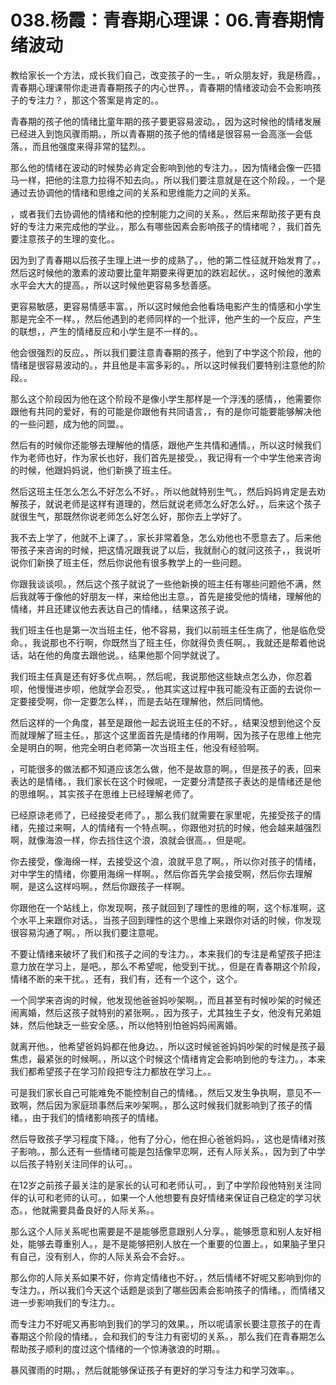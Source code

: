 # 038.杨霞：青春期心理课：06.青春期情绪波动

教给家长一个方法，成长我们自己，改变孩子的一生。，听众朋友好，我是杨霞。，青春期心理课带你走进青春期孩子的内心世界。，青春期的情绪波动会不会影响孩子的专注力？，那这个答案是肯定的。。

青春期的孩子他的情绪比童年期的孩子要更容易波动。，因为这时候他的情绪发展已经进入到饱风骤雨期。，所以青春期的孩子他的情绪是很容易一会高涨一会低落。，而且他强度来得非常的猛烈。。

那么他的情绪在波动的时候势必肯定会影响到他的专注力。，因为情绪会像一匹猎马一样，把他的注意力拉得不知去向。，所以我们要注意就是在这个阶段。，一个是通过去协调他的情绪和思维之间的关系和思维能力之间的关系。

，或者我们去协调他的情绪和他的控制能力之间的关系。，然后来帮助孩子更有良好的专注力来完成他的学业。，那么有哪些因素会影响孩子的情绪呢？，我们首先要注意孩子的生理的变化。。

因为到了青春期以后孩子生理上进一步的成熟了。，他的第二性征就开始发育了。，然后这时候他的激素的波动要比童年期要来得更加的跌宕起伏。，这时候他的激素水平会大大的提高。，所以这时候他更容易多愁善感。

更容易敏感，更容易情感丰富。，所以这时候他会他看场电影产生的情感和小学生那是完全不一样。，然后他遇到的老师同样的一个批评，他产生的一个反应，产生的联想，，产生的情绪反应和小学生是不一样的。。

他会很强烈的反应。，所以我们要注意青春期的孩子，他到了中学这个阶段，他的情绪是很容易波动的。，并且他是丰富多彩的。，所以这时候我们要特别注意他的阶段。。

那么这个阶段因为他在这个阶段不是像小学生那样是一个浮浅的感情，，他需要你跟他有共同的爱好，有的可能是你跟他有共同语言，，有的是你可能要能够解决他的一些问题，成为他的同盟。。

然后有的时候你还能够去理解他的情感，跟他产生共情和通情。，所以这时候我们作为老师也好，作为家长也好，我们首先是接受。，我记得有一个中学生他来咨询的时候，他跟妈妈说，他们新换了班主任。

然后这班主任怎么怎么不好怎么不好。，所以他就特别生气。，然后妈妈肯定是去劝解孩子，就说老师是这样有道理的，然后就说老师怎么好怎么好。，后来这个孩子就很生气，那既然你说老师怎么好怎么好，那你去上学好了。

我不去上学了，他就不上课了。，家长非常着急，怎么劝他也不愿意去了。后来他带孩子来咨询的时候，把这情况跟我说了以后，我就耐心的就问这孩子，，我说听说你们新换了班主任，然后你说他有很多教学上的一些问题。

你跟我谈谈呗。，然后这个孩子就说了一些他新换的班主任有哪些问题他不满，然后我就等于像他的好朋友一样，来给他出主意。，首先是接受他的情绪，理解他的情绪，并且还建议他去表达自己的情绪。，结果这孩子说。

我们班主任也是第一次当班主任，他不容易，我们以前班主任生病了，他是临危受命。，我说那也不行啊，你既然当了班主任，你就得负责任啊。，我就还是帮着他说话，站在他的角度去跟他说。，结果他那个同学就说了。

我们班主任真是还有好多优点啊。，然后呢，我说那他这些缺点怎么办，你忍着呗，他慢慢进步呗，他就学会忍受。，他其实这过程中我可能没有正面的去说你一定要接受啊，你一定要怎么样，，而是去站在理解他，然后同情他。

然后这样的一个角度，甚至是跟他一起去说班主任的不好。，结果没想到他这个反而就理解了班主任。，那这个这里面首先是情绪的作用啊，因为孩子在思维上他完全是明白的啊，他完全明白老师第一次当班主任，他没有经验啊。

，可能很多的做法都不知道应该怎么做，他不是故意的啊。，但是孩子的表，回来表达的是情绪。，我们家长在这个时候呢，一定要分清楚孩子表达的是情绪还是他的思维啊。，其实孩子在思维上已经理解老师了。

已经原谅老师了，已经接受老师了。，那么我们就需要在家里呢，先接受孩子的情绪，先接过来啊，人的情绪有一个特点啊。，你跟他对抗的时候，他会越来越强烈啊，就像海浪一样，你去挡住这个浪，浪就会很高。，但是呢。

你去接受，像海绵一样，去接受这个浪，浪就平息了啊。，所以你对孩子的情绪，对中学生的情绪，你要用海绵一样啊。，然后你首先学会接受啊，然后你去理解啊，是这么这样吗啊。，然后你跟孩子一样啊。

你跟他在一个站线上，你发现啊，孩子就回到了理性的思维的啊，这个标准啊，这个水平上来跟你对话。，当孩子回到理性的这个思维上来跟你对话的时候，你发现很容易沟通了啊。，所以我们要注意呢。

不要让情绪来破坏了我们和孩子之间的专注力。，本来我们的专注是希望孩子把注意力放在学习上，是吧。，那么不希望呢，他受到干扰。，但是在青春期这个阶段，情绪不断的来干扰。，还有，我们有，还有一个这个，这个。

一个同学来咨询的时候，他发现他爸爸妈吵架啊。，而且甚至有时候吵架的时候还闹离婚，然后这孩子就特别的紧张啊。，因为孩子，尤其独生子女，他没有兄弟姐妹，然后他缺乏一些安全感。，所以他特别怕爸妈妈闹离婚。

就离开他。，他希望爸妈妈都在他身边。，所以这时候爸爸妈妈吵架的时候是孩子最焦虑，最紧张的时候啊。，所以这个时候这个情绪肯定会影响到他的专注力。，本来我们都希望孩子在学习阶段把专注力都放在学习上。。

可是我们家长自己可能难免不能控制自己的情绪。，然后又发生争执啊，意见不一致啊，然后因为家庭琐事然后来吵架啊。，那么这时候我们就影响到了孩子的情绪。，由于我们的情绪影响孩子的情绪。

然后导致孩子学习程度下降。，他有了分心，他在担心爸爸妈妈。，这也是情绪对孩子影响。，那么还有一些情绪可能是包括像早恋啊，还有人际关系。，因为到了中学以后孩子特别关注同伴的认可。。

在12岁之前孩子最关注的是家长的认可和老师认可。，到了中学阶段他特别关注同伴的认可和老师的认可。，如果一个人他想要有良好情绪来保证自己稳定的学习状态。，他就需要具备良好的人际关系。。

那么这个人际关系呢也需要是不是能够愿意跟别人分享。，能够愿意和别人友好相处，能够去尊重别人。，是不是能够把别人放在一个重要的位置上。，如果脑子里只有自己，没有别人，你的人际关系会不会好。。

那么你的人际关系如果不好，你肯定情绪也不好。，然后情绪不好呢又影响到你的专注力。，所以我们今天这个话题是谈到了哪些因素会影响孩子的情绪。，而情绪又进一步影响我们的专注力。。

而专注力不好呢又再影响到我们的学习的效果。，所以呢请家长要注意孩子的在青春期这个阶段的情绪。，会和我们的专注力有密切的关系。，那么我们在青春期怎么帮助孩子顺利的度过这个情绪的一个惊涛骇浪的时期。。

暴风骤雨的时期。，然后就能够保证孩子有更好的学习专注力和学习效率。。